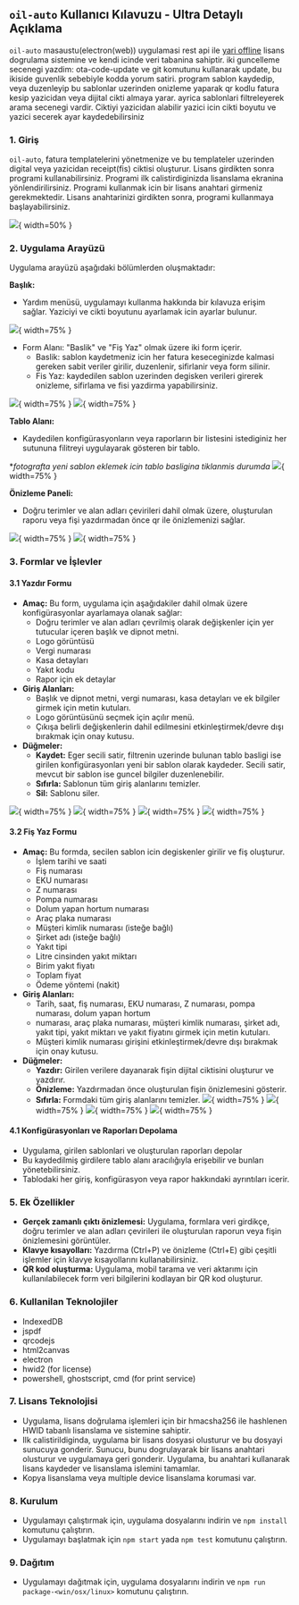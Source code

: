 ## `oil-auto` Kullanıcı Kılavuzu - Ultra Detaylı Açıklama

`oil-auto` masaustu(electron(web)) uygulamasi rest api ile [yari offline](https://drive.google.com/file/d/16WvenQsLejOwUO1DhBnRCRlj3wy6wQJw/view?usp=drive_link)
lisans dogrulama sistemine ve kendi icinde veri tabanina sahiptir. iki
guncelleme secenegi yazdim: ota-code-update ve git komutunu kullanarak update,
bu ikiside guvenlik sebebiyle kodda yorum satiri. program sablon kaydedip, veya
duzenleyip bu sablonlar uzerinden onizleme yaparak qr kodlu fatura kesip
yazicidan veya dijital cikti almaya yarar. ayrica sablonlari filtreleyerek arama
secenegi vardir. Ciktiyi yazicidan alabilir yazici icin cikti boyutu ve yazici
secerek ayar kaydedebilirsiniz

### 1. Giriş

`oil-auto`, fatura templatelerini yönetmenize ve bu templateler uzerinden
digital veya yazicidan receipt(fis) ciktisi oluşturur. Lisans girdikten sonra
programi kullanabilirsiniz. Programi ilk calistirdiginizda lisanslama ekranina
yönlendirilirsiniz. Programi kullanmak icin bir lisans
anahtari girmeniz gerekmektedir. Lisans anahtarinizi girdikten sonra, programi
kullanmaya başlayabilirsiniz.

![](./ss/licenser.png){ width=50% }

### 2. Uygulama Arayüzü

Uygulama arayüzü aşağıdaki bölümlerden oluşmaktadır:

**Başlık:**

* Yardım menüsü, uygulamayı kullanma hakkında bir kılavuza erişim sağlar.
Yaziciyi ve cikti boyutunu ayarlamak icin ayarlar bulunur.

![](./ss/preferences_help_ui.png){ width=75% }

* Form Alanı: "Baslik" ve "Fiş Yaz" olmak üzere iki form içerir.
  * Baslik: sablon kaydetmeniz icin her fatura keseceginizde kalmasi gereken
  sabit veriler girilir, duzenlenir, sifirlanir veya form silinir.
  * Fis Yaz: kaydedilen sablon uzerinden degisken verileri girerek onizleme,
  sifirlama ve fisi yazdirma yapabilirsiniz.

![](./ss/baslik_blur_nonselect.png){ width=75% }
![](./ss/fis_blur_nonselect.png){ width=75% }

**Tablo Alanı:**

* Kaydedilen konfigürasyonların veya raporların bir listesini istediginiz her
sutununa filitreyi uygulayarak gösteren bir tablo.

*_fotografta yeni sablon eklemek icin tablo basligina tiklanmis durumda_
![](./ss/new_baslik.png){ width=75% }

**Önizleme Paneli:**

* Doğru terimler ve alan adları çevirileri dahil olmak üzere, oluşturulan raporu
veya fişi yazdırmadan önce qr ile önizlemenizi sağlar.

![](./ss/fis_preview.png){ width=75% }
![](./ss/baslik_bot_preview.png){ width=75% }

### 3. Formlar ve İşlevler

#### 3.1 Yazdır Formu

* **Amaç:** Bu form, uygulama için aşağıdakiler dahil olmak üzere konfigürasyonlar ayarlamaya olanak sağlar:
    * Doğru terimler ve alan adları çevrilmiş olarak değişkenler için yer tutucular içeren başlık ve dipnot metni.
    * Logo görüntüsü
    * Vergi numarası
    * Kasa detayları
    * Yakıt kodu
    * Rapor için ek detaylar
* **Giriş Alanları:**
    * Başlık ve dipnot metni, vergi numarası, kasa detayları ve ek bilgiler girmek için metin kutuları.
    * Logo görüntüsünü seçmek için açılır menü.
    * Çıkışa belirli değişkenlerin dahil edilmesini etkinleştirmek/devre dışı bırakmak için onay kutusu.
* **Düğmeler:**
    * **Kaydet:** Eger secili satir, filtrenin uzerinde bulunan tablo basligi
    ise girilen konfigürasyonları yeni bir sablon olarak kaydeder. Secili satir,
    mevcut bir sablon ise guncel bilgiler duzenlenebilir.
    * **Sıfırla:** Sablonun tüm giriş alanlarını temizler.
    * **Sil:** Sablonu siler.

![](./ss/baslik_blur_nonselect.png){ width=75% }
![](./ss/new_baslik.png){ width=75% }
![](./ss/baslik_top.png){ width=75% }
![](./ss/baslik_bot.png){ width=75% }
#### 3.2 Fiş Yaz Formu

* **Amaç:** Bu formda, secilen sablon icin degiskenler girilir ve fiş oluşturur.
    * İşlem tarihi ve saati
    * Fiş numarası
    * EKU numarası
    * Z numarası
    * Pompa numarası
    * Dolum yapan hortum numarası
    * Araç plaka numarası
    * Müşteri kimlik numarası (isteğe bağlı)
    * Şirket adı (isteğe bağlı)
    * Yakıt tipi
    * Litre cinsinden yakıt miktarı
    * Birim yakıt fiyatı
    * Toplam fiyat
    * Ödeme yöntemi (nakit)
* **Giriş Alanları:**
    * Tarih, saat, fiş numarası, EKU numarası, Z numarası, pompa numarası, dolum yapan hortum
    * numarası, araç plaka numarası, müşteri kimlik numarası, şirket adı, yakıt tipi, yakıt miktarı ve yakıt fiyatını girmek için metin kutuları.
    * Müşteri kimlik numarası girişini etkinleştirmek/devre dışı bırakmak için onay kutusu.
* **Düğmeler:**
    * **Yazdır:** Girilen verilere dayanarak fişin dijital ciktisini oluşturur
    ve yazdırır.
    * **Önizleme:** Yazdırmadan önce oluşturulan fişin önizlemesini gösterir.
    * **Sıfırla:** Formdaki tüm giriş alanlarını temizler.
![](./ss/fis_blur_nonselect.png){ width=75% }
![](./ss/fis_empty.png){ width=75% }
![](./ss/fis_filled.png){ width=75% }
![](./ss/fis_preview.png){ width=75% }


#### 4.1 Konfigürasyonları ve Raporları Depolama

* Uygulama, girilen sablonlari ve oluşturulan raporları depolar
* Bu kaydedilmiş girdilere tablo alanı aracılığıyla erişebilir ve bunları yönetebilirsiniz.
* Tablodaki her giriş, konfigürasyon veya rapor hakkındaki ayrıntıları icerir.

### 5. Ek Özellikler

* **Gerçek zamanlı çıktı önizlemesi:** Uygulama, formlara veri girdikçe, doğru terimler ve alan adları çevirileri ile oluşturulan raporun veya fişin önizlemesini görüntüler.
* **Klavye kısayolları:** Yazdırma (Ctrl+P) ve önizleme (Ctrl+E) gibi çeşitli işlemler için klavye kısayollarını kullanabilirsiniz.
* **QR kod oluşturma:** Uygulama, mobil tarama ve veri aktarımı için kullanılabilecek form veri bilgilerini kodlayan bir QR kod oluşturur.

### 6. Kullanilan Teknolojiler

* IndexedDB
* jspdf
* qrcodejs
* html2canvas
* electron
* hwid2 (for license)
* powershell, ghostscript, cmd (for print service)

### 7. Lisans Teknolojisi
* Uygulama, lisans doğrulama işlemleri için bir hmacsha256 ile hashlenen HWID tabanlı lisanslama ve sistemine sahiptir.
* Ilk calistirildiginda, uygulama bir lisans dosyasi olusturur ve bu dosyayi
  sunucuya gonderir. Sunucu, bunu dogrulayarak bir lisans anahtari olusturur
  ve uygulamaya geri gonderir. Uygulama, bu anahtari kullanarak lisans kaydeder ve lisanslama islemini tamamlar.
* Kopya lisanslama veya multiple device lisanslama korumasi var.

### 8. Kurulum

* Uygulamayı çalıştırmak için, uygulama dosyalarını indirin ve
`npm install` komutunu çalıştırın.
* Uygulamayı başlatmak için `npm start` yada `npm test` komutunu
çalıştırın.

### 9. Dağıtım

* Uygulamayı dağıtmak için, uygulama dosyalarını indirin ve `npm run package-<win/osx/linux>` komutunu çalıştırın.